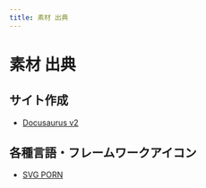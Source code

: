 ```yaml
---
title: 素材 出典
---
```


# 素材 出典

## サイト作成

- [Docusaurus v2](https://v2.docusaurus.io/)

## 各種言語・フレームワークアイコン

- [SVG PORN](https://svgporn.com/)
